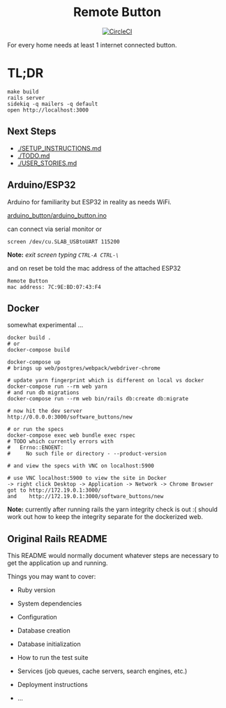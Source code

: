 <h1 align="center">Remote Button</h1>

<div align="center">

[![CircleCI](https://circleci.com/gh/failure-driven/remote-button.svg?style=svg)](https://circleci.com/gh/failure-driven/remote-button)

</div>

For every home needs at least 1 internet connected button.

# TL;DR

```
make build
rails server
sidekiq -q mailers -q default
open http://localhost:3000
```

## Next Steps

- [./SETUP_INSTRUCTIONS.md](./SETUP_INSTRUCTIONS.md)
- [./TODO.md](./TODO.md)
- [./USER_STORIES.md](./USER_STORIES.md)

## Arduino/ESP32

Arduino for familiarity but ESP32 in reality as needs WiFi.

[arduino_button/arduino_button.ino](arduino_button/arduino_button.ino)

can connect via serial monitor or

```
screen /dev/cu.SLAB_USBtoUART 115200
```

**Note:** _exit screen typing `CTRL-A CTRL-\`_

and on reset be told the mac address of the attached ESP32

```
Remote Button
mac address: 7C:9E:BD:07:43:F4
```

## Docker

somewhat experimental ...

```
docker build .
# or
docker-compose build

docker-compose up
# brings up web/postgres/webpack/webdriver-chrome

# update yarn fingerprint which is different on local vs docker
docker-compose run --rm web yarn
# and run db migrations
docker-compose run --rm web bin/rails db:create db:migrate

# now hit the dev server
http://0.0.0.0:3000/software_buttons/new

# or run the specs
docker-compose exec web bundle exec rspec
# TODO which currently errors with
#   Errno::ENOENT:
#     No such file or directory - --product-version

# and view the specs with VNC on localhost:5900

# use VNC localhost:5900 to view the site in Docker
-> right click Desktop -> Application -> Network -> Chrome Browser
got to http://172.19.0.1:3000/
and    http://172.19.0.1:3000/software_buttons/new
```

**Note:** currently after running rails the yarn integrity check is out :( should work out how to keep the integrity separate for the dockerized web.

## Original Rails README

This README would normally document whatever steps are necessary to get the
application up and running.

Things you may want to cover:

- Ruby version

- System dependencies

- Configuration

- Database creation

- Database initialization

- How to run the test suite

- Services (job queues, cache servers, search engines, etc.)

- Deployment instructions

- ...

